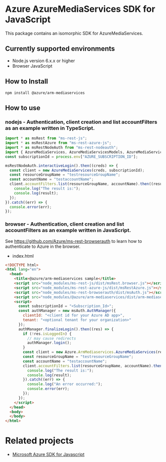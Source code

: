 # Azure AzureMediaServices SDK for JavaScript
This package contains an isomorphic SDK for AzureMediaServices.

## Currently supported environments
- Node.js version 6.x.x or higher
- Browser JavaScript

## How to Install
```
npm install @azure/arm-mediaservices
```


## How to use

### nodejs - Authentication, client creation and list accountFilters as an example written in TypeScript.

```ts
import * as msRest from "ms-rest-js";
import * as msRestAzure from "ms-rest-azure-js";
import * as msRestNodeAuth from "ms-rest-nodeauth";
import { AzureMediaServices, AzureMediaServicesModels, AzureMediaServicesMappers } from "@azure/arm-mediaservices";
const subscriptionId = process.env["AZURE_SUBSCRIPTION_ID"];

msRestNodeAuth.interactiveLogin().then((creds) => {
  const client = new AzureMediaServices(creds, subscriptionId);
  const resourceGroupName = "testresourceGroupName";
  const accountName = "testaccountName";
  client.accountFilters.list(resourceGroupName, accountName).then((result) => {
    console.log("The result is:");
    console.log(result);
  });
}).catch((err) => {
  console.error(err);
});
```

### browser - Authentication, client creation and list accountFilters as an example written in JavaScript.
See https://github.com/Azure/ms-rest-browserauth to learn how to authenticate to Azure in the browser.

- index.html
```html
<!DOCTYPE html>
<html lang="en">
  <head>
    <title>@azure/arm-mediaservices sample</title>
    <script src="node_modules/ms-rest-js/dist/msRest.browser.js"></script>
    <script src="node_modules/ms-rest-azure-js/dist/msRestAzure.js"></script>
    <script src="node_modules/ms-rest-browserauth/dist/msAuth.js"></script>
    <script src="node_modules/@azure/arm-mediaservices/dist/arm-mediaservices.js"></script>
    <script>
      const subscriptionId = "<Subscription_Id>";
      const authManager = new msAuth.AuthManager({
        clientId: "<client id for your Azure AD app>",
        tenant: "<optional tenant for your organization>"
      });
      authManager.finalizeLogin().then((res) => {
        if (!res.isLoggedIn) {
          // may cause redirects
          authManager.login();
        }
        const client = new Azure.ArmMediaservices.AzureMediaServices(res.creds, subscriptionId);
        const resourceGroupName = "testresourceGroupName";
        const accountName = "testaccountName";
        client.accountFilters.list(resourceGroupName, accountName).then((result) => {
          console.log("The result is:");
          console.log(result);
        }).catch((err) => {
          console.log("An error occurred:");
          console.error(err);
        });
      });
    </script>
  </head>
  <body>
  </body>
</html>
```

# Related projects
 - [Microsoft Azure SDK for Javascript](https://github.com/Azure/azure-sdk-for-js)

